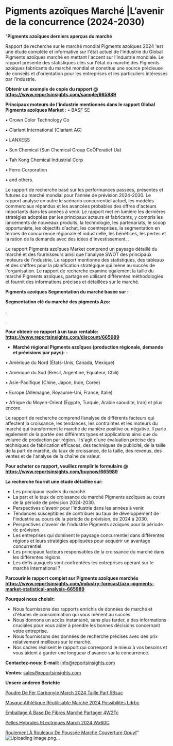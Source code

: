 # Pigments azoïques Marché |L’avenir de la concurrence (2024-2030)

"<strong>Pigments azoïques derniers aperçus du marché</strong>

Rapport de recherche sur le marché mondial Pigments azoïques 2024 'est une étude complète et informative sur l'état actuel de l'industrie du Global Pigments azoïques marché en mettant l'accent sur l'industrie mondiale. Le rapport présente des statistiques clés sur l'état du marché des Pigments azoïques fabricants du marché mondial et constitue une source précieuse de conseils et d'orientation pour les entreprises et les particuliers intéressés par l'industrie.

<strong>Obtenir un exemple de copie du rapport @ <a href=https://www.reportsinsights.com/sample/665989>https://www.reportsinsights.com/sample/665989</a></strong>

<strong>Principaux moteurs de l'industrie mentionnés dans le rapport Global Pigments azoïques Market</strong> :
• BASF SE

• Crown Color Technology Co

• Clariant International (Clariant AG)

• LANXESS

• Sun Chemical (Sun Chemical Group CoÖPeratief Ua)

• Tah Kong Chemical Industrial Corp

• Ferro Corporation

• and others.

Le rapport de recherche basé sur les performances passées, présentes et futures du marché mondial pour l'année de prévision 2024-2030. Le rapport analyse en outre le scénario concurrentiel actuel, les modèles commerciaux répandus et les avancées probables des offres d'acteurs importants dans les années à venir. Le rapport met en lumière les dernières stratégies adoptées par les principaux acteurs et fabricants, y compris les lancements de nouveaux produits, la technologie, les partenariats, le scoop opportuniste, les objectifs d'achat, les coentreprises, la segmentation en termes de concurrence régionale et industrielle, les bénéfices, les pertes et la ration de la demande avec des idées d'investissement. .

Le rapport Pigments azoïques Market comprend un paysage détaillé du marché et des fournisseurs ainsi que l'analyse SWOT des principaux moteurs de l'industrie. Le rapport mentionne des statistiques, des tableaux et des chiffres pour la planification stratégique qui mène au succès de l'organisation. Le rapport de recherche examine également la taille du marché Pigments azoïques, partage en utilisant différentes méthodologies et fournit des informations précises et détaillées sur le marché.

<strong>Pigments azoïques Segmentation du marché basée sur :</strong>

<strong> Segmentation clé du marché des pigments Azo: </strong>

.

.

<strong>Pour obtenir ce rapport à un taux rentable: <a href=https://www.reportsinsights.com/discount/665989>https://www.reportsinsights.com/discount/665989</a></strong>
<ul>
  <li><strong>Marché régional Pigments azoïques (production régionale, demande et prévisions par pays): -</strong></li>
</ul>
• Amérique du Nord (États-Unis, Canada, Mexique)

• Amérique du Sud (Brésil, Argentine, Equateur, Chili)

• Asie-Pacifique (Chine, Japon, Inde, Corée)

• Europe (Allemagne, Royaume-Uni, France, Italie)

• Afrique du Moyen-Orient (Égypte, Turquie, Arabie saoudite, Iran) et plus encore.

Le rapport de recherche comprend l’analyse de différents facteurs qui affectent la croissance, les tendances, les contraintes et les moteurs du marché qui transforment le marché de manière positive ou négative. Il parle également de la portée des différents types et applications ainsi que du volume de production par région. Il s'agit d'une évaluation précise des techniques de fabrication efficaces, des techniques de publicité, de la taille de la part de marché, du taux de croissance, de la taille, des revenus, des ventes et de l'analyse de la chaîne de valeur.

<strong>Pour acheter ce rapport, veuillez remplir le formulaire @   <a href=https://www.reportsinsights.com/buynow/665989>https://www.reportsinsights.com/buynow/665989</a></strong>

<strong>La recherche fournit une étude détaillée sur:</strong>
<ul>
  <li>Les principaux leaders du marché.</li>
  <li>La part et le taux de croissance du marché Pigments azoïques au cours de la période de prévision 2024-2030.</li>
  <li>Perspectives d'avenir pour l'industrie dans les années à venir.</li>
  <li>Tendances susceptibles de contribuer au taux de développement de l'industrie au cours de la période de prévision, de 2024 à 2030.</li>
  <li>Perspectives d'avenir de l'industrie Pigments azoïques pour la période de prévision.</li>
  <li>Les entreprises qui dominent le paysage concurrentiel dans différentes régions et leurs stratégies appliquées pour acquérir un avantage concurrentiel.</li>
  <li>Les principaux facteurs responsables de la croissance du marché dans les différentes régions.</li>
  <li>Les défis auxquels sont confrontées les entreprises opérant sur le marché international ?</li>
</ul>

<strong>Parcourir le rapport complet sur Pigments azoïques marchés <a href=https://www.reportsinsights.com/industry-forecast/azo-pigments-market-statistical-analysis-665989>https://www.reportsinsights.com/industry-forecast/azo-pigments-market-statistical-analysis-665989</a></strong>

<strong>Pourquoi nous choisir:</strong>
<ul>
  <li>Nous fournissons des rapports enrichis de données de marché et d'études de consommation qui vous mènent au succès.</li>
  <li>Nous donnons un accès instantané, sans plus tarder, à des informations cruciales pour vous aider à prendre les bonnes décisions concernant votre entreprise.</li>
  <li>Nous fournissons des données de recherche précises avec des prix relativement meilleurs sur le marché.</li>
  <li>Nos cadres réalisent le rapport qui correspond le mieux à vos besoins et vous aident à garder une longueur d'avance sur la concurrence.</li>
</ul>
<strong>Contactez-nous:
</strong><strong>E-mail:</strong> <a href=mailto:info@reportsinsights.com>info@reportsinsights.com</a>

<strong>Ventes</strong>: <a href=mailto:sales@reportsinsights.com>sales@reportsinsights.com</a>

<strong>Unsere anderen Berichte</strong>

<a href=https://www.linkedin.com/pulse/poudre-de-fer-carbonyle-march%C3%A9-2024-taille-part-5bsuc/>Poudre De Fer Carbonyle March 2024 Taille Part 5Bsuc</a>

<a href=https://www.linkedin.com/pulse/masque-athlétique-réutilisable-marché-2024-possibilités-ldrbc/>Masque Athlétique Réutilisable Marché 2024 Possibilités Ldrbc</a>

<a href=https://www.linkedin.com/pulse/emballage-à-base-de-fibres-marché-partager-4w2tc/>Emballage À Base De Fibres Marché Partager 4W2Tc</a>

<a href=https://www.linkedin.com/pulse/pelles-hybrides-%C3%A9lectriques-march%C3%A9-2024-wx60c/>Pelles Hybrides  9Lectriques March 2024 Wx60C</a>

<a href=https://www.linkedin.com/pulse/roulement-à-rouleaux-de-poussée-marché-couverture-opuyf/>Roulement À Rouleaux De Poussée Marché Couverture Opuyf</a>"
![Uploading image.png…]()
